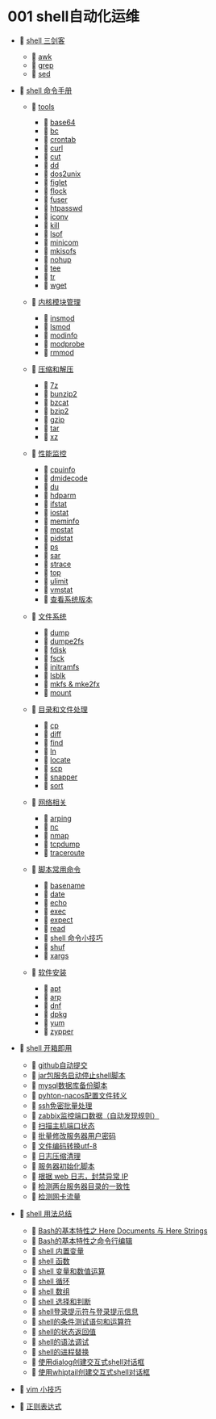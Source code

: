 # 001 shell自动化运维

* 📑 [shell 三剑客](siyuan://blocks/20231110105237-n1q0g7i)

  * 📄 [awk](siyuan://blocks/20231110164242-bllf0ol)
  * 📄 [grep](siyuan://blocks/20231110162840-fwvtqmu)
  * 📄 [sed](siyuan://blocks/20231110164251-540q6se)
* 📑 [shell 命令手册](siyuan://blocks/20231110105237-errev41)

  * 📑 [tools](siyuan://blocks/20240405220807-igtzcic)

    * 📄 [base64](siyuan://blocks/20231110105237-7ng3g33)
    * 📄 [bc](siyuan://blocks/20231110105237-zwk6t5r)
    * 📄 [crontab](siyuan://blocks/20231110105237-j6s89rn)
    * 📄 [curl](siyuan://blocks/20231110105237-iutu4j7)
    * 📄 [cut](siyuan://blocks/20231110105237-1v3brfj)
    * 📄 [dd](siyuan://blocks/20231110105237-nz8e8wt)
    * 📄 [dos2unix](siyuan://blocks/20231110105237-cxszlc5)
    * 📄 [figlet](siyuan://blocks/20231110105237-xqbf95z)
    * 📄 [flock](siyuan://blocks/20240402201243-fqy8c6q)
    * 📄 [fuser](siyuan://blocks/20231110105237-c4ufcct)
    * 📄 [htpasswd](siyuan://blocks/20231110105237-4dcxe21)
    * 📄 [iconv](siyuan://blocks/20231110105237-ias8xaa)
    * 📄 [kill](siyuan://blocks/20231110155733-t0f9u69)
    * 📄 [lsof](siyuan://blocks/20231110105237-4r3sfie)
    * 📄 [minicom](siyuan://blocks/20231222133047-w0fkiok)
    * 📄 [mkisofs](siyuan://blocks/20231121220044-gmhlmvl)
    * 📄 [nohup](siyuan://blocks/20231110105237-87bhtql)
    * 📄 [tee](siyuan://blocks/20240403214703-a4c2mvd)
    * 📄 [tr](siyuan://blocks/20231110105237-6jszkwd)
    * 📄 [wget](siyuan://blocks/20240321201359-e3qz2ba)
  * 📑 [内核模块管理](siyuan://blocks/20240405214125-526xsw4)

    * 📄 [insmod](siyuan://blocks/20240227111004-f1j5x4j)
    * 📄 [lsmod](siyuan://blocks/20231110105237-lt7vzhc)
    * 📄 [modinfo](siyuan://blocks/20231110105237-66gsn8o)
    * 📄 [modprobe](siyuan://blocks/20231110105237-edx85nc)
    * 📄 [rmmod](siyuan://blocks/20240405215603-pkculml)
  * 📑 [压缩和解压](siyuan://blocks/20240405214428-wjjwrse)

    * 📄 [7z](siyuan://blocks/20240405215146-7wpbl8u)
    * 📄 [bunzip2](siyuan://blocks/20240405215347-69sdzwb)
    * 📄 [bzcat](siyuan://blocks/20240405215434-2ygjzxo)
    * 📄 [bzip2](siyuan://blocks/20231110105237-28ii7l3)
    * 📄 [gzip](siyuan://blocks/20240306193931-dfvzqy2)
    * 📄 [tar](siyuan://blocks/20240405214800-btrtv9d)
    * 📄 [xz](siyuan://blocks/20240405214608-b53w02j)
  * 📑 [性能监控](siyuan://blocks/20240405214026-dbaayor)

    * 📄 [cpuinfo](siyuan://blocks/20231110105237-8f06fmg)
    * 📄 [dmidecode](siyuan://blocks/20231110105237-05adh5q)
    * 📄 [du](siyuan://blocks/20231110105237-qmoqtff)
    * 📄 [hdparm](siyuan://blocks/20231115130306-86r820v)
    * 📄 [ifstat](siyuan://blocks/20240405222247-ayjcza4)
    * 📄 [iostat](siyuan://blocks/20240220134331-1k31g3o)
    * 📄 [meminfo](siyuan://blocks/20231110105237-7l8hmjv)
    * 📄 [mpstat](siyuan://blocks/20240405222053-g0h8fjx)
    * 📄 [pidstat](siyuan://blocks/20240405221937-8y0ncn2)
    * 📄 [ps](siyuan://blocks/20240405212320-fn0zqq6)
    * 📄 [sar](siyuan://blocks/20231110105237-i8nelud)
    * 📄 [strace](siyuan://blocks/20231110105237-fhpi4ld)
    * 📄 [top](siyuan://blocks/20240405213206-1nb75qq)
    * 📄 [ulimit](siyuan://blocks/20231110105237-an7nqoh)
    * 📄 [vmstat](siyuan://blocks/20240405222151-bmkrbb7)
    * 📄 [查看系统版本](siyuan://blocks/20240405120502-alvz3hx)
  * 📑 [文件系统](siyuan://blocks/20240405220513-e7soi8k)

    * 📄 [dump](siyuan://blocks/20231110105237-onn32fn)
    * 📄 [dumpe2fs](siyuan://blocks/20231110105237-wq290rp)
    * 📄 [fdisk](siyuan://blocks/20231110105237-qvd3pvd)
    * 📄 [fsck](siyuan://blocks/20231110105237-uti3vbu)
    * 📄 [initramfs](siyuan://blocks/20240222220430-4zc9rof)
    * 📄 [lsblk](siyuan://blocks/20231110105237-yaojoxc)
    * 📄 [mkfs &amp; mke2fx](siyuan://blocks/20231110105237-ajfjv4b)
    * 📄 [mount](siyuan://blocks/20231110105237-ou6v8gy)
  * 📑 [目录和文件处理](siyuan://blocks/20240405215737-araolk5)

    * 📄 [cp](siyuan://blocks/20231110105237-fv7wfnt)
    * 📄 [diff](siyuan://blocks/20231110105237-rz86zem)
    * 📄 [find](siyuan://blocks/20231110105237-hk58jbr)
    * 📄 [ln](siyuan://blocks/20231110105237-x8oqa4p)
    * 📄 [locate](siyuan://blocks/20231110105237-4x71yys)
    * 📄 [scp](siyuan://blocks/20231110105237-7veq4mh)
    * 📄 [snapper](siyuan://blocks/20231227181426-x4507fd)
    * 📄 [sort](siyuan://blocks/20240310214750-3tek6dr)
  * 📑 [网络相关](siyuan://blocks/20240405220105-p3fp88a)

    * 📄 [arping](siyuan://blocks/20231110105237-uu8u1pl)
    * 📄 [nc](siyuan://blocks/20240314200041-l7hgq6t)
    * 📄 [nmap](siyuan://blocks/20231211132704-dpjrmq8)
    * 📄 [tcpdump](siyuan://blocks/20231214163310-dut0ld3)
    * 📄 [traceroute](siyuan://blocks/20231110105237-ej1qj6t)
  * 📑 [脚本常用命令](siyuan://blocks/20240405220754-9gd6h13)

    * 📄 [basename](siyuan://blocks/20240311212631-yfd6fnw)
    * 📄 [date](siyuan://blocks/20231110105237-rxi9yl4)
    * 📄 [echo](siyuan://blocks/20240311213733-v5eakp7)
    * 📄 [exec](siyuan://blocks/20231110105237-aapmdhq)
    * 📄 [expect](siyuan://blocks/20240311213920-jhloe60)
    * 📄 [read](siyuan://blocks/20240311213556-98wlhl1)
    * 📄 [shell 命令小技巧](siyuan://blocks/20240401205118-mbui0qx)
    * 📄 [shuf](siyuan://blocks/20240229215849-m1c0obh)
    * 📄 [xargs](siyuan://blocks/20240310214023-7u1yfg6)
  * 📑 [软件安装](siyuan://blocks/20240405214202-om1hgr3)

    * 📄 [apt](siyuan://blocks/20231110105237-uxkolm9)
    * 📄 [arp](siyuan://blocks/20231110105237-apgbdoz)
    * 📄 [dnf](siyuan://blocks/20231110105237-1hl26hy)
    * 📄 [dpkg](siyuan://blocks/20240224200236-2wchsjr)
    * 📄 [yum](siyuan://blocks/20231110105237-70luvz1)
    * 📄 [zypper](siyuan://blocks/20231110105237-p2r21wy)
* 📑 [shell 开箱即用](siyuan://blocks/20231110105237-eto9jg5)

  * 📄 [github自动提交](siyuan://blocks/20231110105237-xswinm4)
  * 📄 [jar包服务启动停止shell脚本](siyuan://blocks/20231110105237-b0y635e)
  * 📄 [mysql数据库备份脚本](siyuan://blocks/20231110105237-bj0jy3e)
  * 📄 [pyhton-nacos配置文件转义](siyuan://blocks/20231110105237-1s3el2d)
  * 📄 [ssh免密批量处理](siyuan://blocks/20231110105237-pcmbxs6)
  * 📄 [zabbix监控端口数据（自动发现规则）](siyuan://blocks/20231110105237-v35zha7)
  * 📄 [扫描主机端口状态](siyuan://blocks/20240403220626-dhgxqte)
  * 📄 [批量修改服务器用户密码](siyuan://blocks/20240403220700-wxmlxzf)
  * 📄 [文件编码转换utf-8](siyuan://blocks/20231110105237-z37ucwa)
  * 📄 [日志压缩清理](siyuan://blocks/20231110105237-19v44ru)
  * 📄 [服务器初始化脚本](siyuan://blocks/20231110105237-r6ouwkk)
  * 📄 [根据 web 日志，封禁异常 IP](siyuan://blocks/20240403220745-inxugop)
  * 📄 [检测两台服务器目录的一致性](siyuan://blocks/20240403220525-gfnfzmg)
  * 📄 [检测网卡流量](siyuan://blocks/20240403220601-7nhxstl)
* 📑 [shell 用法总结](siyuan://blocks/20231110105237-yd94b2n)

  * 📄 [Bash的基本特性之 Here Documents 与 Here Strings](siyuan://blocks/20240313203825-20c9n4i)
  * 📄 [Bash的基本特性之命令行编辑 ](siyuan://blocks/20240313204553-ahliz9x)
  * 📄 [shell 内置变量](siyuan://blocks/20240311213842-nbq88jj)
  * 📄 [shell 函数 ](siyuan://blocks/20240313201900-3ymsesd)
  * 📄 [shell 变量和数值运算](siyuan://blocks/20240402201653-pt1in76)
  * 📄 [shell 循环](siyuan://blocks/20240311213324-gg0arab)
  * 📄 [shell 数组](siyuan://blocks/20240313201144-ecnv9tp)
  * 📄 [shell 选择和判断](siyuan://blocks/20240311213452-j3nrx0m)
  * 📄 [shell登录提示符与登录提示信息 ](siyuan://blocks/20240313203323-lvshj7l)
  * 📄 [shell的条件测试语句和运算符](siyuan://blocks/20240313202714-pnzmiso)
  * 📄 [shell的状态返回值 ](siyuan://blocks/20240313202202-jq7w4eg)
  * 📄 [shell的语法调试 ](siyuan://blocks/20240312202120-12ghe6l)
  * 📄 [shell的进程替换 ](siyuan://blocks/20240312204658-kr4zc9h)
  * 📄 [使用dialog创建交互式shell对话框 ](siyuan://blocks/20240312202819-2ebulw8)
  * 📄 [使用whiptail创建交互式shell对话框 ](siyuan://blocks/20240312204108-fdau4vs)
* 📄 [vim 小技巧](siyuan://blocks/20240401212502-r3thxqt)
* 📄 [正则表达式](siyuan://blocks/20231110105237-eua2g71)

‍

